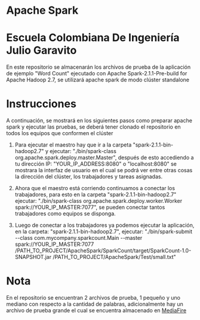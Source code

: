 # Apache Spark
# Escuela Colombiana De Ingeniería Julio Garavito

En este repositorio se almacenarán los archivos de prueba de la aplicación de ejemplo "Word Count" ejecutado con Apache Spark-2.1.1-Pre-build for Apache Hadoop 2.7, se utilizará apache spark de modo clúster standalone


# Instrucciones
A continuación, se mostrará en los siguientes pasos como preparar apache spark y ejecutar las pruebas, se deberá tener clonado el repositorio en todos los equipos que conformen el clúster

1) Para ejecutar el maestro hay que ir a la carpeta "spark-2.1.1-bin-hadoop2.7" y ejecutar: "./bin/spark-class org.apache.spark.deploy.master.Master", después de esto accediendo a tu dirección IP: "YOUR_IP_ADDRESS:8080" o "localhost:8080" se mostrara la interfaz de usuario en el cual se podrá ver entre otras cosas la dirección del clúster, los trabajadores y tareas asignadas.

2) Ahora que el maestro está corriendo continuamos a conectar los trabajadores, para esto en la carpeta "spark-2.1.1-bin-hadoop2.7" ejecutar: "./bin/spark-class org.apache.spark.deploy.worker.Worker spark://YOUR_IP_MASTER:7077", se pueden conectar tantos trabajadores como equipos se disponga.

3) Luego de conectar a los trabajadores ya podemos ejecutar la aplicación, en la carpeta: "spark-2.1.1-bin-hadoop2.7", ejecutar: "./bin/spark-submit --class com.mycompany.sparkcount.Main --master spark://YOUR_IP_MASTER:7077 /PATH_TO_PROJECT/ApacheSpark/SparkCount/target/SparkCount-1.0-SNAPSHOT.jar /PATH_TO_PROJECT/ApacheSpark/Test/small.txt"


# Nota
En el repositorio se encuentran 2 archivos de prueba, 1 pequeño y uno mediano con respecto a la cantidad de palabras, adicionalmente hay un archivo de prueba grande el cual se encuentra almacenado en [MediaFire](http://www.mediafire.com/file/sa4di9p4dhsf9ia/large.txt)
